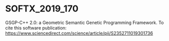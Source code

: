 # SOFTX_2019_170
GSGP-C++ 2.0: a Geometric Semantic Genetic Programming Framework. To cite this software publication: https://www.sciencedirect.com/science/article/pii/S2352711019301736
